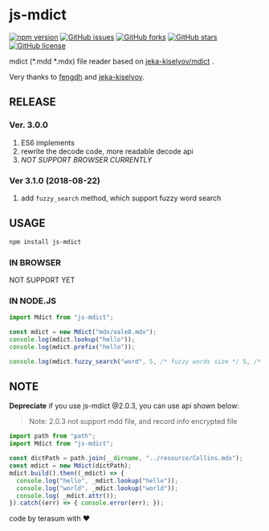 # js-mdict

[![npm version](https://badge.fury.io/js/js-mdict.svg)](https://badge.fury.io/js/js-mdict)
[![GitHub issues](https://img.shields.io/github/issues/terasum/js-mdict.svg)](https://github.com/terasum/js-mdict/issues)
[![GitHub forks](https://img.shields.io/github/forks/terasum/js-mdict.svg)](https://github.com/terasum/js-mdict/network)
[![GitHub stars](https://img.shields.io/github/stars/terasum/js-mdict.svg)](https://github.com/terasum/js-mdict/stargazers)
[![GitHub license](https://img.shields.io/github/license/terasum/js-mdict.svg)](https://github.com/terasum/js-mdict/blob/develop/LICENSE)


mdict (*.mdd *.mdx) file reader based on [jeka-kiselyov/mdict](https://github.com/jeka-kiselyov/mdict) .

Very thanks to [fengdh](https://github.com/fengdh/mdict-js) and  [jeka-kiselyov](https://github.com/jeka-kiselyov/mdict).

## RELEASE

### Ver. 3.0.0

1. ES6 implements
2. rewrite the decode code, more readable decode api
3. *NOT SUPPORT BROWSER CURRENTLY*

### Ver 3.1.0 (2018-08-22)

1. add `fuzzy_search` method, which support fuzzy word search

## USAGE

```bash
npm install js-mdict
```

### IN BROWSER

NOT SUPPORT YET

### IN NODE.JS

```javascript
import Mdict from "js-mdict";

const mdict = new Mdict("mdx/oale8.mdx");
console.log(mdict.lookup("hello"));
console.log(mdict.prefix("hello"));

console.log(mdict.fuzzy_search("word", 5, /* fuzzy words size */ 5, /* edit_distance */));

```

## NOTE

**Depreciate** if you use js-mdict @2.0.3, you can use api shown below:

> Note: 2.0.3 not support mdd file, and record info encrypted file

```javascript
import path from "path";
import Mdict from "js-mdict";

const dictPath = path.join(__dirname, "../resource/Collins.mdx");
const mdict = new Mdict(dictPath);
mdict.build().then((_mdict) => {
  console.log("hello", _mdict.lookup("hello"));
  console.log("world", _mdict.lookup("world"));
  console.log( _mdict.attr());
}).catch((err) => { console.error(err); });
```

code by terasum with ❤️